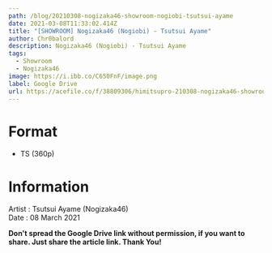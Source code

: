 ```yaml
---
path: /blog/20210308-nogizaka46-showroom-nogiobi-tsutsui-ayame
date: 2021-03-08T11:33:02.414Z
title: "[SHOWROOM] Nogizaka46 (Nogiobi) - Tsutsui Ayame"
author: Chr0balord
description: Nogizaka46 (Nogiobi) - Tsutsui Ayame
tags:
  - Showroom
  - Nogizaka46
image: https://i.ibb.co/C650FnF/image.png
label: Google Drive
url: https://acefile.co/f/38809306/himitsupro-210308-nogizaka46-showroom-nogiobi-tsutsui-ayame-ts
---
```

# Format

* TS (360p)

# Information

Artist : Tsutsui Ayame (Nogizaka46) \
Date : 08 March 2021

**Don't spread the Google Drive link without permission, if you want to share. Just share the article link. Thank You!**